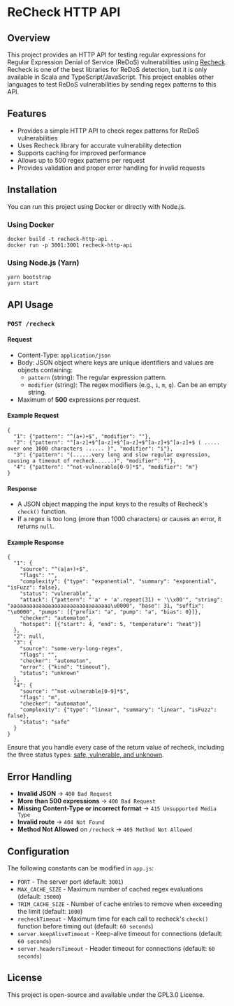 ReCheck HTTP API
==============

Overview
--------

This project provides an HTTP API for testing regular expressions for Regular Expression Denial of Service (ReDoS) vulnerabilities using [Recheck](https://makenowjust-labs.github.io/recheck/). Recheck is one of the best libraries for ReDoS detection, but it is only available in Scala and TypeScript/JavaScript. This project enables other languages to test ReDoS vulnerabilities by sending regex patterns to this API.

Features
--------

-   Provides a simple HTTP API to check regex patterns for ReDoS vulnerabilities
-   Uses Recheck library for accurate vulnerability detection
-   Supports caching for improved performance
-   Allows up to 500 regex patterns per request
-   Provides validation and proper error handling for invalid requests

Installation
------------

You can run this project using Docker or directly with Node.js.

### Using Docker

```
docker build -t recheck-http-api .
docker run -p 3001:3001 recheck-http-api
```

### Using Node.js (Yarn)

```
yarn bootstrap
yarn start
```

API Usage
---------

### `POST /recheck`

#### Request

-   Content-Type: `application/json`
-   Body: JSON object where keys are unique identifiers and values are objects containing:
    -   `pattern` (string): The regular expression pattern.
    -   `modifier` (string): The regex modifiers (e.g., `i`, `m`, `g`). Can be an empty string.
-   Maximum of **500** expressions per request.

#### Example Request

```
{
  "1": {"pattern": "^(a+)+$", "modifier": ""},
  "2": {"pattern": "^[a-z]+$^[a-z]+$^[a-z]+$^[a-z]+$^[a-z]+$ ( ..... over one 1000 characters ...... )", "modifier": "i"},
  "3": {"pattern": "(......very long and slow regular expression, causing a timeout of recheck......)", "modifier": ""},
  "4": {"pattern": "^not-vulnerable[0-9]*$", "modifier": "m"}
}
```

#### Response

-   A JSON object mapping the input keys to the results of Recheck's `check()` function.
-   If a regex is too long (more than 1000 characters) or causes an error, it returns `null`.

#### Example Response

```
{
  "1": {
    "source": "^(a|a+)+$",
    "flags": "",
    "complexity": {"type": "exponential", "summary": "exponential", "isFuzz": false},
    "status": "vulnerable",
    "attack": {"pattern": "'a' + 'a'.repeat(31) + '\\x00'", "string": "aaaaaaaaaaaaaaaaaaaaaaaaaaaaaaaa\u0000", "base": 31, "suffix": "\u0000", "pumps": [{"prefix": "a", "pump": "a", "bias": 0}]},
    "checker": "automaton",
    "hotspot": [{"start": 4, "end": 5, "temperature": "heat"}]
  },
  "2": null,
  "3": {
    "source": "some-very-long-regex",
    "flags": "",
    "checker": "automaton",
    "error": {"kind": "timeout"},
    "status": "unknown"
  },
  "4": {
    "source": "^not-vulnerable[0-9]*$",
    "flags": "m",
    "checker": "automaton",
    "complexity": {"type": "linear", "summary": "linear", "isFuzz": false},
    "status": "safe"
  }
}
```

Ensure that you handle every case of the return value of recheck, including the three status types: [safe, vulnerable, and unknown](https://makenowjust-labs.github.io/recheck/docs/usage/diagnostics/).

Error Handling
--------------

-   **Invalid JSON** → `400 Bad Request`
-   **More than 500 expressions** → `400 Bad Request`
-   **Missing Content-Type or incorrect format** → `415 Unsupported Media Type`
-   **Invalid route** → `404 Not Found`
-   **Method Not Allowed** on `/recheck` → `405 Method Not Allowed`

Configuration
-------------

The following constants can be modified in `app.js`:

-   `PORT` - The server port (default: `3001`)
-   `MAX_CACHE_SIZE` - Maximum number of cached regex evaluations (default: `15000`)
-   `TRIM_CACHE_SIZE` - Number of cache entries to remove when exceeding the limit (default: `1000`)
-   `recheckTimeout` - Maximum time for each call to recheck's `check()` function before timing out (default: `60 seconds`)
-   `server.keepAliveTimeout` - Keep-alive timeout for connections (default: `60 seconds`)
-   `server.headersTimeout` - Header timeout for connections (default: `60 seconds`)

License
-------

This project is open-source and available under the GPL3.0 License.
